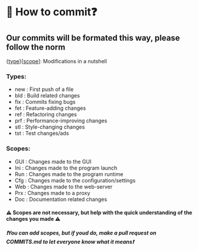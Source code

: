 # 📝 How to commit❓
## Our commits will be formated this way, please follow the norm

\{[type](https://github.com/COALA-sftwr/.github/new/main/profile#types)}\[[scope](https://github.com/COALA-sftwr/.github/new/main/profile#scopes)]: Modifications in a nutshell

### Types:
* new : First push of a file
* bld : Build related changes
* fix : Commits fixing bugs
* fet : Feature-adding changes
* ref : Refactoring changes
* prf : Performance-improving changes
* stl : Style-changing changes
* tst : Test changes/ads

### Scopes:
* GUI : Changes made to the GUI
* Ini : Changes made to the program launch
* Run : Changes made to the program runtime
* Cfg : Changes made to the configuration/settings
* Web : Changes made to the web-server
* Prx : Changes made to a proxy
* Doc : Documentation related changes

#### ⚠️ Scopes are not necessary, but help with the quick understanding of the changes you made ⚠️
##### ❗You can add scopes, but if youd do, make a pull request on COMMITS.md to let everyone know what it means❗
